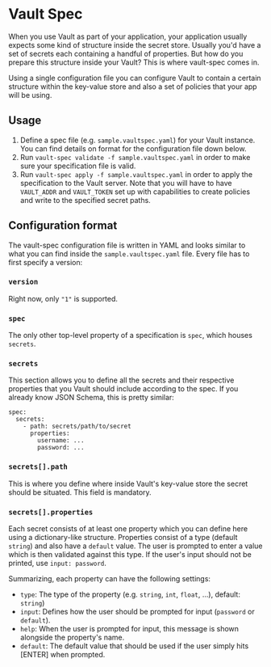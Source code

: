 # Vault Spec

When you use Vault as part of your application, your application usually
expects some kind of structure inside the secret store. Usually you'd have a
set of secrets each containing a handful of properties. But how do you prepare
this structure inside your Vault? This is where vault-spec comes in.

Using a single configuration file you can configure Vault to contain a certain
structure within the key-value store and also a set of policies that your app
will be using.

## Usage

1. Define a spec file (e.g. `sample.vaultspec.yaml`) for your Vault instance.
   You can find details on format for the configuration file down below.
2. Run `vault-spec validate -f sample.vaultspec.yaml` in order to make sure
   your specification file is valid.
3. Run `vault-spec apply -f sample.vaultspec.yaml` in order to apply the
   specification to the Vault server. Note that you will have to have
   `VAULT_ADDR` and `VAULT_TOKEN` set up with capabilities to create policies
   and write to the specified secret paths.


## Configuration format

The vault-spec configuration file is written in YAML and looks similar to what
you can find inside the `sample.vaultspec.yaml` file. Every file has to first
specify a version:

### `version`

Right now, only `"1"` is supported.

### `spec`

The only other top-level property of a specification is `spec`, which houses
`secrets`.

### `secrets`

This section allows you to define all the secrets and their respective
properties that you Vault should include according to the spec. If you already
know JSON Schema, this is pretty similar:

```
spec:
  secrets:
    - path: secrets/path/to/secret
      properties:
        username: ...
        password: ...
```

### `secrets[].path`

This is where you define where inside Vault's key-value store the secret should
be situated. This field is mandatory.


### `secrets[].properties`

Each secret consists of at least one property which you can define here using a
dictionary-like structure. Properties consist of a type (default `string`) and
also have a `default` value. The user is prompted to enter a value which is
then validated against this type. If the user's input should not be printed,
use `input: password`.

Summarizing, each property can have the following settings:

* `type`: The type of the property (e.g. `string`, `int`, `float`, ...),
  default: `string`)
* `input`: Defines how the user should be prompted for input (`password` or
  `default`).
* `help`: When the user is prompted for input, this message is shown alongside
  the property's name.
* `default`: The default value that should be used if the user simply hits
  [ENTER] when prompted.
